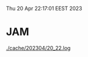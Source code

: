 Thu 20 Apr 22:17:01 EEST 2023
# JAM
<a href='./cache/202304/20_22.log'>./cache/202304/20_22.log</a>
